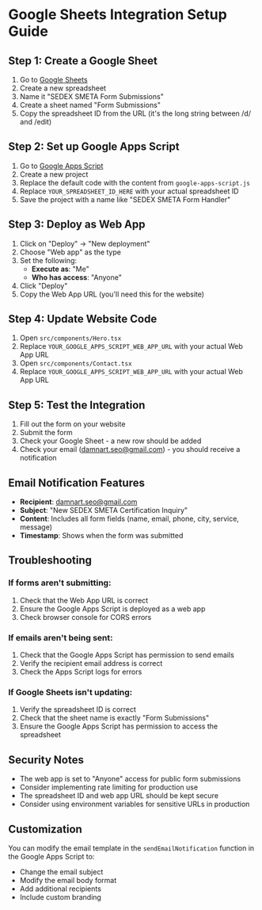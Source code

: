 # Google Sheets Integration Setup Guide

## Step 1: Create a Google Sheet

1. Go to [Google Sheets](https://sheets.google.com)
2. Create a new spreadsheet
3. Name it "SEDEX SMETA Form Submissions"
4. Create a sheet named "Form Submissions"
5. Copy the spreadsheet ID from the URL (it's the long string between /d/ and /edit)

## Step 2: Set up Google Apps Script

1. Go to [Google Apps Script](https://script.google.com)
2. Create a new project
3. Replace the default code with the content from `google-apps-script.js`
4. Replace `YOUR_SPREADSHEET_ID_HERE` with your actual spreadsheet ID
5. Save the project with a name like "SEDEX SMETA Form Handler"

## Step 3: Deploy as Web App

1. Click on "Deploy" → "New deployment"
2. Choose "Web app" as the type
3. Set the following:
   - **Execute as**: "Me"
   - **Who has access**: "Anyone"
4. Click "Deploy"
5. Copy the Web App URL (you'll need this for the website)

## Step 4: Update Website Code

1. Open `src/components/Hero.tsx`
2. Replace `YOUR_GOOGLE_APPS_SCRIPT_WEB_APP_URL` with your actual Web App URL
3. Open `src/components/Contact.tsx`
4. Replace `YOUR_GOOGLE_APPS_SCRIPT_WEB_APP_URL` with your actual Web App URL

## Step 5: Test the Integration

1. Fill out the form on your website
2. Submit the form
3. Check your Google Sheet - a new row should be added
4. Check your email (damnart.seo@gmail.com) - you should receive a notification

## Email Notification Features

- **Recipient**: damnart.seo@gmail.com
- **Subject**: "New SEDEX SMETA Certification Inquiry"
- **Content**: Includes all form fields (name, email, phone, city, service, message)
- **Timestamp**: Shows when the form was submitted

## Troubleshooting

### If forms aren't submitting:
1. Check that the Web App URL is correct
2. Ensure the Google Apps Script is deployed as a web app
3. Check browser console for CORS errors

### If emails aren't being sent:
1. Check that the Google Apps Script has permission to send emails
2. Verify the recipient email address is correct
3. Check the Apps Script logs for errors

### If Google Sheets isn't updating:
1. Verify the spreadsheet ID is correct
2. Check that the sheet name is exactly "Form Submissions"
3. Ensure the Google Apps Script has permission to access the spreadsheet

## Security Notes

- The web app is set to "Anyone" access for public form submissions
- Consider implementing rate limiting for production use
- The spreadsheet ID and web app URL should be kept secure
- Consider using environment variables for sensitive URLs in production

## Customization

You can modify the email template in the `sendEmailNotification` function in the Google Apps Script to:
- Change the email subject
- Modify the email body format
- Add additional recipients
- Include custom branding 